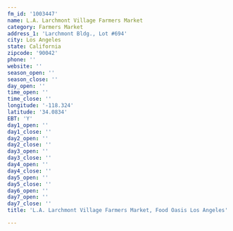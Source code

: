 ```yaml
---
fm_id: '1003447'
name: L.A. Larchmont Village Farmers Market
category: Farmers Market
address_1: 'Larchmont Bldg., Lot #694'
city: Los Angeles
state: California
zipcode: '90042'
phone: ''
website: ''
season_open: ''
season_close: ''
day_open: ''
time_open: ''
time_close: ''
longitude: '-118.324'
latitude: '34.0834'
EBT: 'Y'
day1_open: ''
day1_close: ''
day2_open: ''
day2_close: ''
day3_open: ''
day3_close: ''
day4_open: ''
day4_close: ''
day5_open: ''
day5_close: ''
day6_open: ''
day7_open: ''
day7_close: ''
title: 'L.A. Larchmont Village Farmers Market, Food Oasis Los Angeles'

---
```

